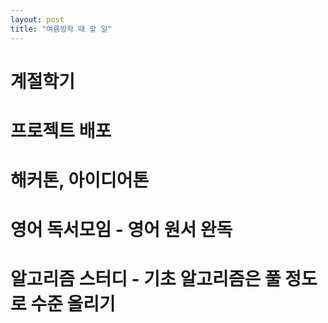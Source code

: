 ```yaml
---
layout: post
title: "여름방학 때 할 일"
---
```


# 계절학기

# 프로젝트 배포

# 해커톤, 아이디어톤 

# 영어 독서모임 - 영어 원서 완독

# 알고리즘 스터디 - 기초 알고리즘은 풀 정도로 수준 올리기
